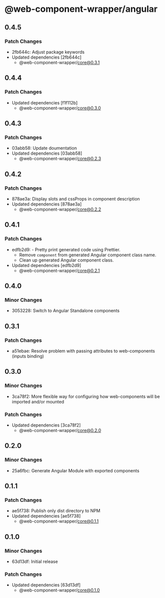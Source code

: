 # @web-component-wrapper/angular

## 0.4.5

### Patch Changes

- 2fb644c: Adjust package keywords
- Updated dependencies [2fb644c]
  - @web-component-wrapper/core@0.3.1

## 0.4.4

### Patch Changes

- Updated dependencies [f1f112b]
  - @web-component-wrapper/core@0.3.0

## 0.4.3

### Patch Changes

- 03abb58: Update doumentation
- Updated dependencies [03abb58]
  - @web-component-wrapper/core@0.2.3

## 0.4.2

### Patch Changes

- 878ae3a: Display slots and cssProps in component description
- Updated dependencies [878ae3a]
  - @web-component-wrapper/core@0.2.2

## 0.4.1

### Patch Changes

- edfb2d9: - Pretty print generated code using Prettier.
  - Remove `component` from generated Angular component class name.
  - Clean up generated Angular component class.
- Updated dependencies [edfb2d9]
  - @web-component-wrapper/core@0.2.1

## 0.4.0

### Minor Changes

- 3053228: Switch to Angular Standalone components

## 0.3.1

### Patch Changes

- a51ebae: Resolve problem with passing attributes to web-components (inputs binding)

## 0.3.0

### Minor Changes

- 3ca78f2: More flexible way for configuring how web-components will be imported and/or mounted

### Patch Changes

- Updated dependencies [3ca78f2]
  - @web-component-wrapper/core@0.2.0

## 0.2.0

### Minor Changes

- 25a6fbc: Generate Angular Module with exported components

## 0.1.1

### Patch Changes

- ae5f738: Publish only dist directory to NPM
- Updated dependencies [ae5f738]
  - @web-component-wrapper/core@0.1.1

## 0.1.0

### Minor Changes

- 63d13df: Initial release

### Patch Changes

- Updated dependencies [63d13df]
  - @web-component-wrapper/core@0.1.0
